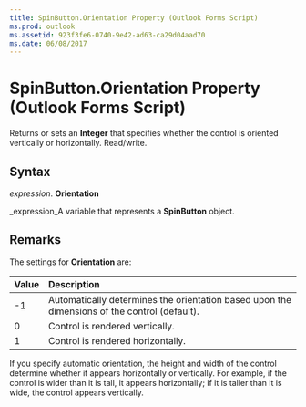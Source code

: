 ```yaml
---
title: SpinButton.Orientation Property (Outlook Forms Script)
ms.prod: outlook
ms.assetid: 923f3fe6-0740-9e42-ad63-ca29d04aad70
ms.date: 06/08/2017
---
```



# SpinButton.Orientation Property (Outlook Forms Script)

Returns or sets an  **Integer** that specifies whether the control is oriented vertically or horizontally. Read/write.


## Syntax

 _expression_. **Orientation**

 _expression_A variable that represents a  **SpinButton** object.


## Remarks

The settings for  **Orientation** are:



|**Value**|**Description**|
|:-----|:-----|
|-1|Automatically determines the orientation based upon the dimensions of the control (default).|
|0|Control is rendered vertically.|
|1|Control is rendered horizontally.|
If you specify automatic orientation, the height and width of the control determine whether it appears horizontally or vertically. For example, if the control is wider than it is tall, it appears horizontally; if it is taller than it is wide, the control appears vertically.


